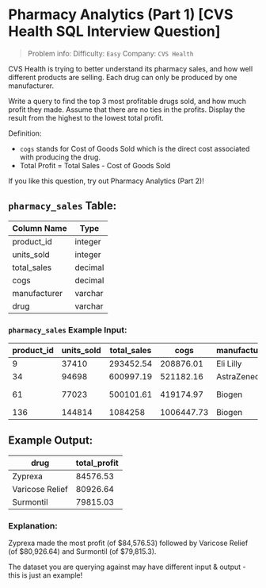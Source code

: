 # Pharmacy Analytics (Part 1) [CVS Health SQL Interview Question]

> Problem info:
> Difficulty: `Easy`
> Company: `CVS Health`

CVS Health is trying to better understand its pharmacy sales, and how well different products are selling. Each drug can only be produced by one manufacturer.

Write a query to find the top 3 most profitable drugs sold, and how much profit they made. Assume that there are no ties in the profits. Display the result from the highest to the lowest total profit.

Definition:
- `cogs` stands for Cost of Goods Sold which is the direct cost associated with producing the drug.
- Total Profit = Total Sales - Cost of Goods Sold

If you like this question, try out Pharmacy Analytics (Part 2)!

## `pharmacy_sales` Table:

| Column Name | Type |
| --- | --- |
| product_id | integer |
| units_sold | integer |
| total_sales | decimal |
| cogs | decimal |
| manufacturer | varchar |
| drug | varchar |

### `pharmacy_sales` Example Input:

| product_id | units_sold | total_sales | cogs | manufacturer | drug |
| --- | --- | --- | --- | --- | --- |
| 9 | 37410 | 293452.54 | 208876.01 | Eli Lilly | Zyprexa |
| 34 | 94698 | 600997.19 | 521182.16 | AstraZeneca | Surmontil |
| 61 | 77023 | 500101.61 | 419174.97 | Biogen | Varicose Relief |
| 136 | 144814 | 1084258 | 1006447.73 | Biogen | Burkhart |

## Example Output:

| drug | total_profit |
| --- | --- |
| Zyprexa | 84576.53 |
| Varicose Relief | 80926.64 |
| Surmontil | 79815.03 |

### Explanation:

Zyprexa made the most profit (of $84,576.53) followed by Varicose Relief (of $80,926.64) and Surmontil (of $79,815.3).

The dataset you are querying against may have different input & output - this is just an example!